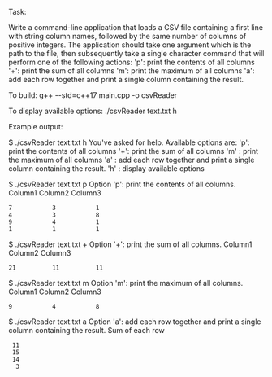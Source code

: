 Task:

Write a command-line application that loads a CSV file containing a first line with string column names, followed by the same number of
columns of positive integers. The application should take one argument which is the path to the file, then subsequently take a single character command that will perform one of the
following actions:
'p': print the contents of all columns
'+': print the sum of all columns
'm': print the maximum of all columns
'a': add each row together and print a single column containing the result.

To build:
g++ --std=c++17 main.cpp -o csvReader

To display available options:
./csvReader text.txt h


Example output:

$ ./csvReader text.txt h
You've asked for help. Available options are:
'p': print the contents of all columns
'+': print the sum of all columns
'm' : print the maximum of all columns
'a' : add each row together and print a single column containing the result.
'h' : display available options

$ ./csvReader text.txt p
Option 'p': print the contents of all columns.
Column1      Column2      Column3

    7           3           1
    4           3           8
    9           4           1
    1           1           1

$ ./csvReader text.txt +
Option '+': print the sum of all columns.
Column1      Column2      Column3

    21          11          11

$ ./csvReader text.txt m
Option 'm': print the maximum of all columns.
Column1      Column2      Column3

    9           4           8

$ ./csvReader text.txt a
Option 'a': add each row together and print a single column containing the result.
Sum of each row

     11
     15
     14
      3
